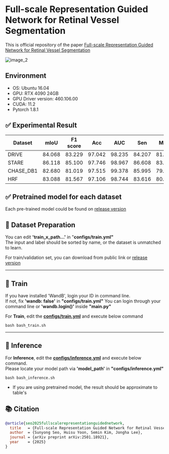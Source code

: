 # Full-scale Representation Guided Network for Retinal Vessel Segmentation
This is official repository of the paper [Full-scale Representation Guided Network for Retinal Vessel Segmentation](https://arxiv.org/abs/2501.18921)

![image_2](images/Qualitative_evaluation.png)

## Environment

- OS: Ubuntu 16.04
- GPU: RTX 4090 24GB
- GPU Driver version: 460.106.00
- CUDA: 11.2
- Pytorch 1.8.1

## ✅ Experimental Result

|Dataset|mIoU|F1 score|Acc|AUC|Sen|MCC
|---|---|---|---|---|---|---|
|DRIVE|84.068|83.229|97.042|98.235|84.207|81.731|
|STARE|86.118|85.100|97.746|98.967|86.608|83.958|
|CHASE_DB1|82.680|81.019|97.515|99.378|85.995|79.889|
|HRF|83.088|81.567|97.106|98.744|83.616|80.121|


## ✅ Pretrained model for each dataset
Each pre-trained model could be found on [release version](https://github.com/ZombaSY/FSG-Net-pytorch/releases/tag/1.1.0)


## 🧻 Dataset Preparation
You can edit <b>'train_x_path...'</b> in "<b>configs/train.yml"</b> <br>
The input and label should be sorted by name, or the dataset is unmatched to learn.

For train/validation set, you can download from public link or [release version](https://github.com/ZombaSY/FSG-Net-pytorch/releases/tag/1.1.0)

---

## 🚄 Train

If you have installed 'WandB', login your ID in command line.<br>
If not, fix <b>'wandb: false'</b> in <b>"configs/train.yml"</b>
You can login through your command line or <b>'wandb.login()'</b> inside <b>"main.py"</b>

For <b>Train</b>, edit the [<b>configs/train.yml</b>](configs/train.yml) and execute below command
```
bash bash_train.sh
```

---

## 🛴 Inference

For <b>Inference</b>, edit the [<b>configs/inference.yml</b>](configs/inference.yml) and execute below command. <br>
Please locate your model path via  <b>'model_path'</b> in <b>"configs/inference.yml"</b>
```
bash bash_inference.sh
```

- If you are using pretrained model, the result should be approximate to table's

## 📚 Citation
```bibtex
@article{seo2025fullscalerepresentationguidednetwork,
  title   = {Full-scale Representation Guided Network for Retinal Vessel Segmentation},
  author  = {Sunyong Seo, Huisu Yoon, Semin Kim, Jongha Lee},
  journal = {arXiv preprint arXiv:2501.18921},
  year    = {2025}
}
```
